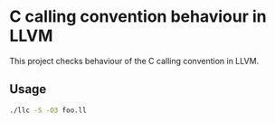 # C calling convention behaviour in LLVM

This project checks behaviour of the C calling convention in LLVM.

## Usage

```sh
./llc -S -O3 foo.ll
```
